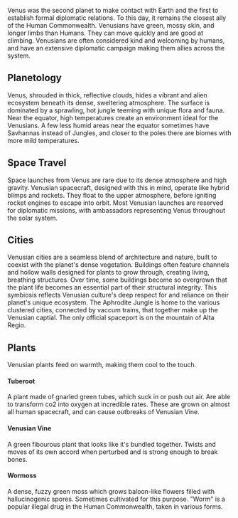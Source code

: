 Venus was the second planet to make contact with Earth and the first to establish formal diplomatic relations. To this day, it remains the closest ally of the Human Commonwealth. Venusians have green, mossy skin, and longer limbs than Humans. They can move quickly and are good at climbing. Venusians are often considered kind and welcoming by humans, and have an extensive diplomatic campaign making them allies across the system.
## Planetology
Venus, shrouded in thick, reflective clouds, hides a vibrant and alien ecosystem beneath its dense, sweltering atmosphere. The surface is dominated by a sprawling, hot jungle teeming with unique flora and fauna. Near the equator, high temperatures create an environment ideal for the Venusians. A few less humid areas near the equator sometimes have Savhannas instead of Jungles, and closer to the poles there are biomes with more mild temperatures.
## Space Travel
Space launches from Venus are rare due to its dense atmosphere and high gravity. Venusian spacecraft, designed with this in mind, operate like hybrid blimps and rockets. They float to the upper atmosphere, before igniting rocket engines to escape into orbit. Most Venusian launches are reserved for diplomatic missions, with ambassadors representing Venus throughout the solar system.
## Cities
Venusian cities are a seamless blend of architecture and nature, built to coexist with the planet's dense vegetation. Buildings often feature channels and hollow walls designed for plants to grow through, creating living, breathing structures. Over time, some buildings become so overgrown that the plant life becomes an essential part of their structural integrity. This symbiosis reflects Venusian culture's deep respect for and reliance on their planet's unique ecosystem. The Aphrodite Jungle is home to the various clustered cities, connected by vaccum trains, that together make up the Venusian captial. The only official spaceport is on the mountain of Alta Regio. 
## Plants
Venusian plants feed on warmth, making them cool to the touch. 
#### Tuberoot
A plant made of gnarled green tubes, which suck in or push out air. Are able to transform co2 into oxygen at incredible rates. These are grown on almost all human spacecraft, and can cause outbreaks of Venusian Vine.
#### Venusian Vine
A green fibourous plant that looks like it's bundled together. Twists and moves of its own accord when perturbed and is strong enough to break bones. 
#### Wormoss
A dense, fuzzy green moss which grows baloon-like flowers filled with hallucinogenic spores. Sometimes cultivated for this purpose. "Worm" is a popular illegal drug in the Human Commonwealth, taken in various forms.